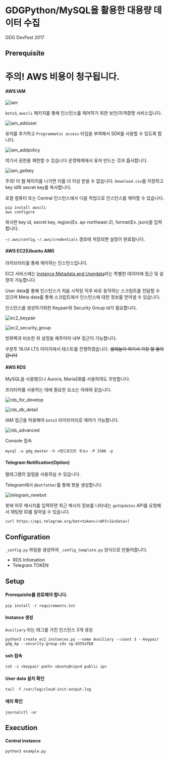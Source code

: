 # GDGPython/MySQL을 활용한 대용량 데이터 수집

GDG DevFest 2017

## Prerequisite

# 주의! AWS 비용이 청구됩니다.

####  AWS IAM

![iam](image/README/iam.png)

`boto3`, `awscli` 패키지를 통해 인스턴스를 제어하기 위한 보안/자격증명 서비스입니다.

![iam_adduser](image/README/iam_adduser.png)

유저를 추가하고 `Programmatic access` 타입을 부여해서 SDK를 사용할 수 있도록 합니다.

![iam_addpolicy](image/README/iam_addpolicy.png)

여기서 권한을 제한할 수 있습니다 운영체제에서 유저 만드는 것과 흡사합니다.

![iam_getkey](image/README/iam_getkey.png)

주의! 이 웹 페이지를 나가면 키를 더 이상 받을 수 없습니다.
`Download.csv`를 저장하고 key id와 secret key를 복사합니다.

로컬 컴퓨터 또는 Central 인스턴스에서 다음 작업으로 인스턴스를 제어할 수 있습니다.

```
pip install awscli
aws configure
```

복사한 key id, secret key, region(Ex. ap-northeast-2), format(Ex. json)을 입력합니다.

`~/.aws/config`, `~/.aws/credentials` 경로에 저장되면 설정이 완료됩니다.

#### AWS EC2(Ubuntu AMI)

라이브러리를 통해 제어하는 인스턴스입니다.

EC2 서비스에는 [Instance Metadata and Userdata](http://docs.aws.amazon.com/AWSEC2/latest/UserGuide/ec2-instance-metadata.html)라는 특별한 데이터에 접근 및 설정이 가능합니다.

User data를 통해 인스턴스가 처음 시작된 직후 바로 동작하는 스크립트를 전달할 수 있으며 Meta data를 통해 스크립트에서 인스턴스에 대한 정보를 얻어낼 수 있습니다.

인스턴스를 생성하기위한 Keypair와 Security Group Id가 필요합니다.

![ec2_keypair](image/README/ec2_keypair.png)

![ec2_security_group](image/README/ec2_security_group.png)

방화벽과 비슷한 위 설정을 해주어야 내부 접근이 가능합니다.

우분투 16.04 LTS 이미지에서 테스트를 진행하였습니다.
~~셀레늄이 여기서 가장 잘 돌아갑니다~~



#### AWS RDS

MySQL을 사용했으나 Aurora, MariaDB를 사용하여도 무방합니다.

프리티어를 사용하는 데에 필요한 요소는 아래와 같습니다.

![rds_for_develop](image/README/rds_for_develop.png)

![rds_db_detail](image/README/rds_db_detail.png)

IAM 접근을 허용해야 `boto3` 라이브러리로 제어가 가능합니다.

![rds_advanced](image/README/rds_advanced.png)

Console 접속

```
mysql -u gdg_master -h <엔드포인트 주소> -P 3306 -p
```

#### Telegram Notification(Option)

텔레그램의 알림을 사용하실 수 있습니다.

Telegram에서 `@botfather`를 통해 봇을 생성합니다.

![telegram_newbot](image/README/telegram_newbot.png)

봇에 아무 메시지를 입력하면 최근 메시지 정보를 나타내는 `getUpdates` API를 요청해서 채팅방 ID를 알아낼 수 있습니다.

```
curl https://api.telegram.org/bot<token>/<API>[&<Data>]
```

## Configuration

`_config.py` 파일을 생성하여 `_config_template.py` 양식으로 만들어줍니다.

- RDS Infomation
- Telegram TOKEN

## Setup

#### Prerequisite를 완료해야 합니다.

```
pip install -r requirements.txt
```

#### Instance 생성

`Auxiliary` 라는 태그를 가진 인스턴스 3개 생성

```
python3 create_ec2_instances.py --name Auxiliary --count 3 --keypair gdg_kp --security-group-ids sg-d355afb8
```

#### ssh 접속

```
ssh -i <keypair path> ubuntu@<ipv4 public ip>
```

#### User data 설치 확인

```
tail -f /var/log/cloud-init-output.log
```

#### 에러 확인

```
journalctl -ar
```

## Execution

#### Central instance

```
python3 example.py
```